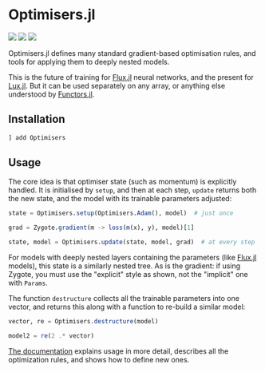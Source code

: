 # Optimisers.jl

<!-- [![][docs-stable-img]][docs-stable-url] -->
[![][docs-dev-img]][docs-dev-url]
[![][action-img]][action-url]
[![][coverage-img]][coverage-url] 

[docs-stable-img]: https://img.shields.io/badge/docs-stable-blue.svg
[docs-stable-url]: https://fluxml.ai/Optimisers.jl/stable/

[docs-dev-img]: https://img.shields.io/badge/docs-dev-blue.svg
[docs-dev-url]: https://fluxml.ai/Optimisers.jl/dev/

[action-img]: https://github.com/FluxML/Optimisers.jl/workflows/CI/badge.svg
[action-url]: https://github.com/FluxML/Optimisers.jl/actions

[coverage-img]: https://codecov.io/gh/FluxML/Optimisers.jl/branch/master/graph/badge.svg
[coverage-url]: https://codecov.io/gh/FluxML/Optimisers.jl

Optimisers.jl defines many standard gradient-based optimisation rules, and tools for applying them to deeply nested models.

This is the future of training for [Flux.jl](https://github.com/FluxML/Flux.jl) neural networks,
and the present for [Lux.jl](https://github.com/avik-pal/Lux.jl).
But it can be used separately on any array, or anything else understood by [Functors.jl](https://github.com/FluxML/Functors.jl).

## Installation

```julia
] add Optimisers
```

## Usage

The core idea is that optimiser state (such as momentum) is explicitly handled.
It is initialised by `setup`, and then at each step, `update` returns both the new
state, and the model with its trainable parameters adjusted:

```julia
state = Optimisers.setup(Optimisers.Adam(), model)  # just once

grad = Zygote.gradient(m -> loss(m(x), y), model)[1]

state, model = Optimisers.update(state, model, grad)  # at every step
```

For models with deeply nested layers containing the parameters (like [Flux.jl](https://github.com/FluxML/Flux.jl) models),
this state is a similarly nested tree. As is the gradient: if using Zygote, you must use the "explicit" style as shown,
not the "implicit" one with `Params`.

The function `destructure` collects all the trainable parameters into one vector,
and returns this along with a function to re-build a similar model:

```julia
vector, re = Optimisers.destructure(model)

model2 = re(2 .* vector)
```

[The documentation](https://fluxml.ai/Optimisers.jl/dev/) explains usage in more detail,
describes all the optimization rules, and shows how to define new ones.
